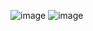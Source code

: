 ![image](https://github.com/user-attachments/assets/12f6ed55-da67-4378-8825-7f88ba6b2494)
![image](https://github.com/user-attachments/assets/d8a43400-956e-4600-867a-fc097e0837f8)
